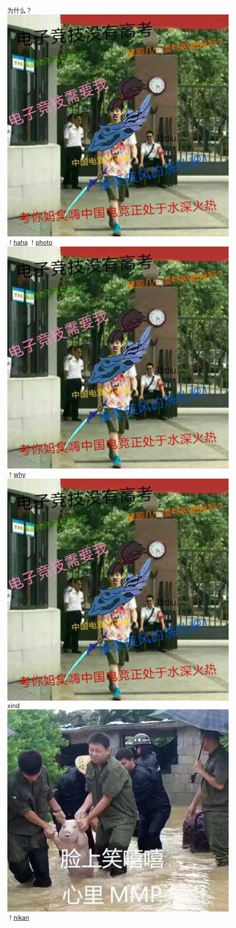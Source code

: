 为什么？
![bug](https://github.com/buzuoxianfish/2017.11.8/blob/master/2.jpg)
！[haha](https://github.com/buzuoxianfish/2017.11.8/blob/master/2.jpg)
！[photo](https://github.com/buzuoxianfish/2017.11.8/blob/master/1.jpg)
![naodao](https://github.com/buzuoxianfish/2017.11.8/blob/master/2.jpg)
！[why](https://github.com/buzuoxianfish/2017.11.8/blob/master/2.jpg)
![h](https://github.com/buzuoxianfish/2017.11.8/blob/master/2.jpg)
xind 
![kan](https://github.com/buzuoxianfish/2017.11.8/blob/master/nani/1.jpg)
！[nikan](https://github.com/buzuoxianfish/2017.11.8/blob/master/nani/1.jpg)
